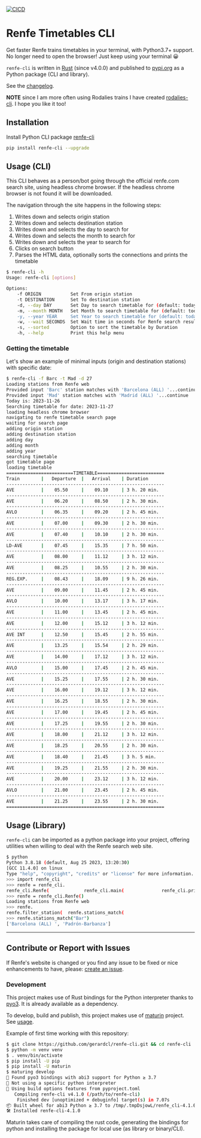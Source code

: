 [![CICD](https://github.com/gerardcl/renfe-cli/actions/workflows/CICD.yml/badge.svg)](https://github.com/gerardcl/renfe-cli/actions/workflows/CICD.yml)

# Renfe Timetables CLI

Get faster Renfe trains timetables in your terminal, with Python3.7+ support.
No longer need to open the browser! Just keep using your terminal 😀

`renfe-cli` is written in [Rust](https://www.rust-lang.org/) (since v4.0.0) and published to [pypi.org](https://pypi.org/project/renfe-cli/) as a Python package (CLI and library).

See the [changelog](https://github.com/gerardcl/renfe-cli/blob/master/CHANGELOG.md).

**NOTE** since I am more often using Rodalies trains I have created [rodalies-cli](https://github.com/gerardcl/rodalies-cli). I hope you like it too!

## Installation

Install Python CLI package [renfe-cli](https://pypi.org/project/renfe-cli/)

```bash
pip install renfe-cli --upgrade
```

## Usage (CLI)

This CLI behaves as a person/bot going through the official renfe.com search site, using headless chrome browser.
If the headless chrome browser is not found it will be downloaded.

The navigation through the site happens in the following steps:

1. Writes down and selects origin station
2. Writes down and selects destination station
3. Writes down and selects the day to search for
4. Writes down and selects the month to search for
5. Writes down and selects the year to search for
6. Clicks on search button
7. Parses the HTML data, optionally sorts the connections and prints the timetable

```bash
$ renfe-cli -h
Usage: renfe-cli [options]

Options:
    -f ORIGIN           Set From origin station
    -t DESTINATION      Set To destination station
    -d, --day DAY       Set Day to search timetable for (default: today)
    -m, --month MONTH   Set Month to search timetable for (default: today's month)
    -y, --year YEAR     Set Year to search timetable for (default: today's year)
    -w, --wait SECONDS  Set Wait time in seconds for Renfe search result page (default: 2)
    -s, --sorted        Option to sort the timetable by Duration
    -h, --help          Print this help menu
```

### **Getting the timetable**

Let's show an example of minimal inputs (origin and destination stations) with specific date:

```bash
$ renfe-cli -f Barc -t Mad -d 27
Loading stations from Renfe web
Provided input 'Barc' station matches with 'Barcelona (ALL) '...continue
Provided input 'Mad' station matches with 'Madrid (ALL) '...continue
Today is: 2023-11-26
Searching timetable for date: 2023-11-27
loading headless chrome browser
navigating to renfe timetable search page
waiting for search page
adding origin station
adding destination station
adding day
adding month
adding year
searching timetable
got timetable page
loading timetable
=========================TIMETABLE=========================
Train        |   Departure  |   Arrival    | Duration
-----------------------------------------------------------
AVE          |    05.50     |    09.10     | 3 h. 20 min.
-----------------------------------------------------------
AVE          |    06.20     |    08.50     | 2 h. 30 min.
-----------------------------------------------------------
AVLO         |    06.35     |    09.20     | 2 h. 45 min.
-----------------------------------------------------------
AVE          |    07.00     |    09.30     | 2 h. 30 min.
-----------------------------------------------------------
AVE          |    07.40     |    10.10     | 2 h. 30 min.
-----------------------------------------------------------
LD-AVE       |    07.45     |    15.35     | 7 h. 50 min.
-----------------------------------------------------------
AVE          |    08.00     |    11.12     | 3 h. 12 min.
-----------------------------------------------------------
AVE          |    08.25     |    10.55     | 2 h. 30 min.
-----------------------------------------------------------
REG.EXP.     |    08.43     |    18.09     | 9 h. 26 min.
-----------------------------------------------------------
AVE          |    09.00     |    11.45     | 2 h. 45 min.
-----------------------------------------------------------
AVLO         |    10.00     |    13.17     | 3 h. 17 min.
-----------------------------------------------------------
AVE          |    11.00     |    13.45     | 2 h. 45 min.
-----------------------------------------------------------
AVE          |    12.00     |    15.12     | 3 h. 12 min.
-----------------------------------------------------------
AVE INT      |    12.50     |    15.45     | 2 h. 55 min.
-----------------------------------------------------------
AVE          |    13.25     |    15.54     | 2 h. 29 min.
-----------------------------------------------------------
AVE          |    14.00     |    17.12     | 3 h. 12 min.
-----------------------------------------------------------
AVLO         |    15.00     |    17.45     | 2 h. 45 min.
-----------------------------------------------------------
AVE          |    15.25     |    17.55     | 2 h. 30 min.
-----------------------------------------------------------
AVE          |    16.00     |    19.12     | 3 h. 12 min.
-----------------------------------------------------------
AVE          |    16.25     |    18.55     | 2 h. 30 min.
-----------------------------------------------------------
AVE          |    17.00     |    19.45     | 2 h. 45 min.
-----------------------------------------------------------
AVE          |    17.25     |    19.55     | 2 h. 30 min.
-----------------------------------------------------------
AVE          |    18.00     |    21.12     | 3 h. 12 min.
-----------------------------------------------------------
AVE          |    18.25     |    20.55     | 2 h. 30 min.
-----------------------------------------------------------
AVE          |    18.40     |    21.45     | 3 h. 5 min.
-----------------------------------------------------------
AVE          |    19.25     |    21.55     | 2 h. 30 min.
-----------------------------------------------------------
AVE          |    20.00     |    23.12     | 3 h. 12 min.
-----------------------------------------------------------
AVLO         |    21.00     |    23.45     | 2 h. 45 min.
-----------------------------------------------------------
AVE          |    21.25     |    23.55     | 2 h. 30 min.
===========================================================
```

## Usage (Library)

`renfe-cli` can be imported as a python package into your project, offering utilities when willing to deal with the Renfe search web site.

```bash
$ python
Python 3.8.18 (default, Aug 25 2023, 13:20:30)
[GCC 11.4.0] on linux
Type "help", "copyright", "credits" or "license" for more information.
>>> import renfe_cli
>>> renfe = renfe_cli.
renfe_cli.Renfe(             renfe_cli.main(              renfe_cli.print_timetable(   renfe_cli.renfe_cli          renfe_cli.search_timetable(
>>> renfe = renfe_cli.Renfe()
Loading stations from Renfe web
>>> renfe.
renfe.filter_station(  renfe.stations_match(
>>> renfe.stations_match("Bar")
['Barcelona (ALL) ', 'Padrón-Barbanza']
```

---

## Contribute or Report with Issues

If Renfe's website is changed or you find any issue to be fixed or nice enhancements to have, please: [create an issue](https://github.com/gerardcl/renfe-cli/issues).

### Development

This project makes use of Rust bindings for the Python interpreter thanks to [pyo3](https://pyo3.rs). It is already available as a dependency.

To develop, build and publish, this project makes use of [maturin](https://www.maturin.rs/) project. See [usage](https://www.maturin.rs/#usage).

Example of first time working with this repository:

```bash
$ git clone https://github.com/gerardcl/renfe-cli.git && cd renfe-cli
$ python -m venv venv
$ . venv/bin/activate
$ pip install -U pip
$ pip install -U maturin
$ maturing develop
🔗 Found pyo3 bindings with abi3 support for Python ≥ 3.7
🐍 Not using a specific python interpreter
📡 Using build options features from pyproject.toml
   Compiling renfe-cli v4.1.0 (/path/to/renfe-cli)
    Finished dev [unoptimized + debuginfo] target(s) in 7.07s
📦 Built wheel for abi3 Python ≥ 3.7 to /tmp/.tmpDsjowL/renfe_cli-4.1.0-cp37-abi3-linux_x86_64.whl
🛠 Installed renfe-cli-4.1.0
```

Maturin takes care of compiling the rust code, generating the bindings for python and installing the package for local use (as library or binary/CLI).
